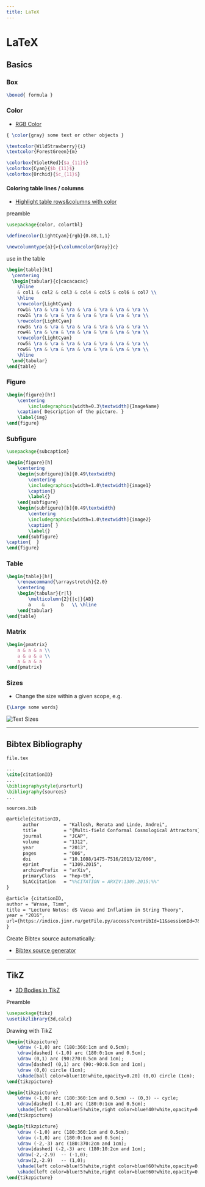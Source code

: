 ```yaml
---
title: LaTeX
---
```


# LaTeX

<section>

## Basics

### Box
```tex
\boxed{ formula }
```

### Color
* [RGB Color](http://www.tayloredmktg.com/rgb/)

```tex
{ \color{gray} some text or other objects }
```

```tex
\textcolor{WildStrawberry}{i}
\textcolor{ForestGreen}{m}
```

```tex
\colorbox{VioletRed}{$a_{11}$}
\colorbox{Cyan}{$b_{11}$}
\colorbox{Orchid}{$c_{11}$}
```

#### Coloring table lines / columns
* [Highlight table rows&columns with color](https://texblog.org/2011/04/19/highlight-table-rowscolumns-with-color/)

preamble
```tex
\usepackage{color, colortbl}

\definecolor{LightCyan}{rgb}{0.88,1,1}

\newcolumntype{a}{>{\columncolor{Gray}}c}
```

use in the table
```tex
\begin{table}[ht]
  \centering
  \begin{tabular}{c|cacacacac}
    \hline
    & col1 & col2 & col3 & col4 & col5 & col6 & col7 \\
    \hline
    \rowcolor{LightCyan}
    row1& \ra & \ra & \ra & \ra & \ra & \ra & \ra \\
    row2& \ra & \ra & \ra & \ra & \ra & \ra & \ra \\
    \rowcolor{LightCyan}
    row3& \ra & \ra & \ra & \ra & \ra & \ra & \ra \\
    row4& \ra & \ra & \ra & \ra & \ra & \ra & \ra \\
    \rowcolor{LightCyan}
    row5& \ra & \ra & \ra & \ra & \ra & \ra & \ra \\
    row6& \ra & \ra & \ra & \ra & \ra & \ra & \ra \\
    \hline
  \end{tabular}
\end{table}
```


### Figure
```tex
\begin{figure}[h!]
	\centering
    	\includegraphics[width=0.3\textwidth]{ImageName}
	\caption{ Description of the picture. }
	\label{img}
\end{figure}
```

### Subfigure
```tex
\usepackage{subcaption}
```

```tex
\begin{figure}[h]
    \centering
    \begin{subfigure}[b]{0.49\textwidth}
        \centering
        \includegraphics[width=1.0\textwidth]{image1}
        \caption{}
        \label{}
    \end{subfigure}
    \begin{subfigure}[b]{0.49\textwidth}
    	\centering
        \includegraphics[width=1.0\textwidth]{image2}
        \caption{ }
        \label{}
    \end{subfigure}
\caption{  }
\end{figure}
```

### Table
```tex
\begin{table}[h!]
	\renewcommand{\arraystretch}{2.0}
	\centering
	\begin{tabular}{r|l}
		\multicolumn{2}{|c|}{AB}
		a	 & 		b	\\ \hline
	\end{tabular}
\end{table}
```

### Matrix
```tex
\begin{pmatrix}
	a & a & a \\
	a & a & a \\
	a & a & a
\end{pmatrix}
```

### Sizes
* Change the size within a given scope, e.g.
```tex
{\Large some words}
```

![Text Sizes](../assets/math/latex-text-sizes.png)


</section>

---

<section>

## Bibtex Bibliography

`file.tex`
```tex
...
\cite{citationID}
...
\bibliographystyle{unsrturl}
\bibliography{sources}
...
```


`sources.bib`
```tex
@article{citationID,
      author         = "Kallosh, Renata and Linde, Andrei",
      title          = "{Multi-field Conformal Cosmological Attractors}",
      journal        = "JCAP",
      volume         = "1312",
      year           = "2013",
      pages          = "006",
      doi            = "10.1088/1475-7516/2013/12/006",
      eprint         = "1309.2015",
      archivePrefix  = "arXiv",
      primaryClass   = "hep-th",
      SLACcitation   = "%%CITATION = ARXIV:1309.2015;%%"
}

@article {citationID,
author = "Wrase, Timm",
title = "Lecture Notes: dS Vacua and Inflation in String Theory",
year = "2016",
url={https://indico.jinr.ru/getFile.py/access?contribId=11&sessionId=7&resId=0&materialId=2&confId=97}
}
```

Create Bibtex source automatically:
- [Bibtex source generator](https://arxiv2bibtex.org)

</section>

---

<section>

## TikZ

* [3D Bodies in TikZ](https://tex.stackexchange.com/questions/42812/3d-bodies-in-tikz)

Preamble
```tex
\usepackage{tikz}
\usetikzlibrary{3d,calc}
```

Drawing with TikZ
```tex
\begin{tikzpicture}
    \draw (-1,0) arc (180:360:1cm and 0.5cm);
    \draw[dashed] (-1,0) arc (180:0:1cm and 0.5cm);
    \draw (0,1) arc (90:270:0.5cm and 1cm);
    \draw[dashed] (0,1) arc (90:-90:0.5cm and 1cm);
    \draw (0,0) circle (1cm);
    \shade[ball color=blue!10!white,opacity=0.20] (0,0) circle (1cm);
\end{tikzpicture}
```

```tex
\begin{tikzpicture}
    \draw (-1,0) arc (180:360:1cm and 0.5cm) -- (0,3) -- cycle;
    \draw[dashed] (-1,0) arc (180:0:1cm and 0.5cm);
    \shade[left color=blue!5!white,right color=blue!40!white,opacity=0.3] (-1,0) arc (180:360:1cm and 0.5cm) -- (0,3) -- cycle;
\end{tikzpicture}
```

```tex
\begin{tikzpicture}
    \draw (-1,0) arc (180:360:1cm and 0.5cm);
    \draw (-1,0) arc (180:0:1cm and 0.5cm);
    \draw (-2,-3) arc (180:370:2cm and 1cm);
    \draw[dashed] (-2,-3) arc (180:10:2cm and 1cm);
    \draw(-2,-2.9)  -- (-1,0);
    \draw(2,-2.9)   -- (1,0);
    \shade[left color=blue!5!white,right color=blue!60!white,opacity=0.3] (-1,0) arc (180:360:1cm and 0.5cm) -- (2,-3) arc (360:180:2cm and 1cm) -- cycle;
    \shade[left color=blue!5!white,right color=blue!60!white,opacity=0.3] (0,0) circle (1cm and 0.5cm);
\end{tikzpicture}
```

</section>
